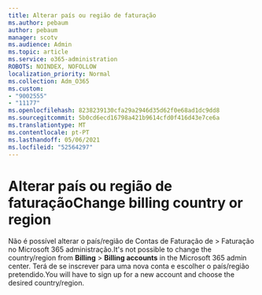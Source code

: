 ```yaml
---
title: Alterar país ou região de faturação
ms.author: pebaum
author: pebaum
manager: scotv
ms.audience: Admin
ms.topic: article
ms.service: o365-administration
ROBOTS: NOINDEX, NOFOLLOW
localization_priority: Normal
ms.collection: Adm_O365
ms.custom:
- "9002555"
- "11177"
ms.openlocfilehash: 8238239130cfa29a2946d35d62f0e68ad1dc9dd8
ms.sourcegitcommit: 5b0cd6ecd16798a421b9614cfd0f416d43e7ce6a
ms.translationtype: MT
ms.contentlocale: pt-PT
ms.lasthandoff: 05/06/2021
ms.locfileid: "52564297"
---
```

# <a name="change-billing-country-or-region"></a><span data-ttu-id="a0419-102">Alterar país ou região de faturação</span><span class="sxs-lookup"><span data-stu-id="a0419-102">Change billing country or region</span></span>

<span data-ttu-id="a0419-103">Não é possível alterar o país/região de Contas de Faturação de   >   Faturação no Microsoft 365 administração.</span><span class="sxs-lookup"><span data-stu-id="a0419-103">It's not possible to change the country/region from **Billing** > **Billing accounts** in the Microsoft 365 admin center.</span></span> <span data-ttu-id="a0419-104">Terá de se inscrever para uma nova conta e escolher o país/região pretendido.</span><span class="sxs-lookup"><span data-stu-id="a0419-104">You will have to sign up for a new account and choose the desired country/region.</span></span> 
